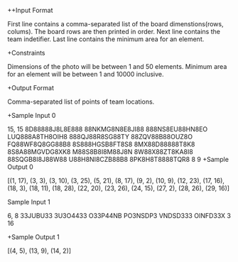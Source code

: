 ++Input Format

First line contains a comma-separated list of the board dimenstions(rows, colums). The board rows are then printed in order. Next line contains the team indetifier. Last line contains the minimum area for an element.

+Constraints

Dimensions of the photo will be between 1 and 50 elements. Minimum area for an element will be between 1 and 10000 inclusive.

+Output Format

Comma-separated list of points of team locations.

+Sample Input 0

15, 15
8D88888J8L8E888
88NKMG8N8E8JI88 
888NS8EU88HN8EO 
LUQ888A8TH8OIH8 
888QJ88R8SG88TY 
88ZQV88B88OUZ8O 
FQ88WF8Q8GG88B8 
8S888HGSB8FT8S8
8MX88D88888T8K8
8S8A88MGVDG8XK8
M88S8B8I8M88J8N
8W88X88ZT8KA8I8
88SQGB8I8J88W88
U88H8NI8CZB88B8
8PK8H8T8888TQR8
8
9
+Sample Output 0

[(1, 17), (3, 3), (3, 10), (3, 25), (5, 21), (8, 17), (9, 2), (10, 9), (12, 23), (17, 16), (18, 3), (18, 11), (18, 28), (22, 20), (23, 26), (24, 15), (27, 2), (28, 26), (29, 16)]

Sample Input 1

6, 8
33JUBU33
3U3O4433
O33P44NB
PO3NSDP3
VNDSD333
OINFD33X
3
16

+Sample Output 1

[(4, 5), (13, 9), (14, 2)]
